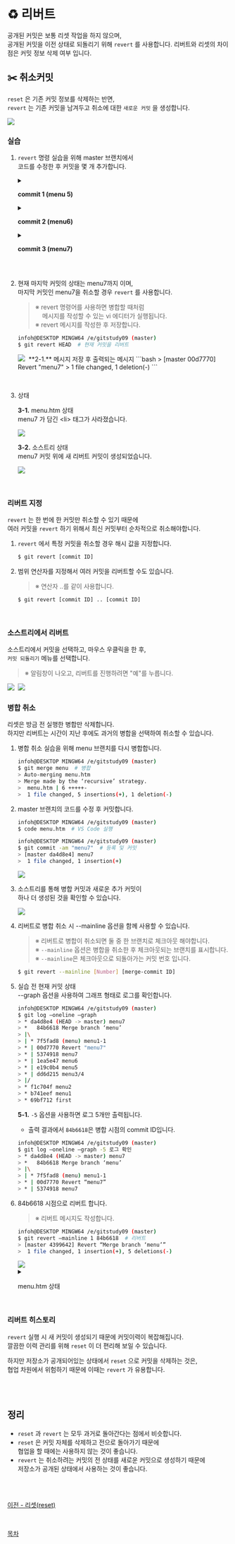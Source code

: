 # **:recycle: 리버트**
공개된 커밋은 보통 리셋 작업을 하지 않으며,<br>
공개된 커밋을 이전 상태로 되돌리기 위해 `revert` 를 사용합니다.
리버트와 리셋의 차이점은 커밋 정보 삭제 여부 입니다.

## **:scissors: 취소커밋**
`reset` 은 기존 커밋 정보를 삭제하는 반면,<br>
`revert` 는 기존 커밋을 남겨두고 취소에 대한 `새로운 커밋` 을 생성합니다.

<kbd>
<img src="https://user-images.githubusercontent.com/45596014/202175520-31d2b8de-f6ba-40da-9a1d-ae9d95d40377.jpg">
</kbd>

### **실습**
1. `revert` 명령 실습을 위해 master 브랜치에서<br>
    코드를 수정한 후 커밋을 몇 개 추가합니다.
    <!-------------------------------------------------------->
    <details>
    <summary>

    **commit 1 (menu 5)**<br>

    </summary>
    <kbd>
    <img src="https://user-images.githubusercontent.com/45596014/202175340-0e9fc626-0624-457f-a455-28deca65d759.jpg">
    </kbd>

    ```bash
    infoh@DESKTOP MINGW64 /e/gitstudy09 (master)
    $ git commit -am "menu5" menu5 등록 및 커밋
    > [master e19c0b4] menu5
    >  1 file changed, 1 insertion(+)
    ```
    </details>
    <!---------------------------------------------------------->
    <details>
    <summary>

    **commit 2 (menu6)**

    </summary>
    <kbd>
    <img src="https://user-images.githubusercontent.com/45596014/202176487-854d183a-2ac5-4717-ad4f-43a31621a20b.jpg">
    </kbd>
    ```bash
    infoh@DESKTOP MINGW64 /e/gitstudy09 (master)
    $ git commit -am "menu6" menu6 등록 및 커밋
    > [master 1ea5e47] menu6
    >  1 file changed, 1 insertion(+)
    ```

    </details>

    <!---------------------------------------------------------->
    <details>
    <summary>

    **commit 3 (menu7)**

    </summary>
    <kbd>
    <img src="https://user-images.githubusercontent.com/45596014/202178341-33c24dad-0e3a-447f-a5cd-fd612ff5fb2f.jpg">
    </kbd>
    ```bash
    infoh@DESKTOP MINGW64 /e/gitstudy09 (master)
    $ git commit -am "menu7" menu7 등록 및 커밋
    > [master 5374918] menu7
    >  1 file changed, 1 insertion(+)
    ```

    </details>

<br>

2. 현재 마지막 커밋의 상태는 menu7까지 이며,<br>
    마지막 커밋인 menu7을 취소할 경우 `revert` 를 사용합니다.
    > ※ revert 명령어를 사용하면 병합할 때처럼<br>
    > &nbsp;&nbsp;&nbsp;&nbsp;메시지를 작성할 수 있는 vi 에디터가 실행됩니다.<br>
    > ※ revert 메시지를 작성한 후 저장합니다.


    ```bash
    infoh@DESKTOP MINGW64 /e/gitstudy09 (master)
    $ git revert HEAD  # 현재 커밋을 리버트
    ```

    <kbd>
    <img src="https://user-images.githubusercontent.com/45596014/202322930-83e96938-4fef-46fb-a29a-c7eb864d3ad2.png">
    </kbd>
    **2-1.** 메시지 저장 후 출력되는 메시지
    ```bash
    > [master 00d7770] Revert "menu7"
    >  1 file changed, 1 deletion(-)
    ```

<br>

3. 상태<br>
    

    **3-1.** menu.htm 상태<br>
    menu7 가 담긴 \<li> 태그가 사라졌습니다.

    <kbd>
    <img src="https://user-images.githubusercontent.com/45596014/202325173-cac69c22-6495-4369-bc8b-d2f0bcb550d1.png">
    </kbd>

    **3-2.** 소스트리 상태<br>
    menu7 커밋 위에 새 리버트 커밋이 생성되었습니다.

    <kbd>
    <img src="https://user-images.githubusercontent.com/45596014/202325673-c9467103-fd1a-41a3-b42f-275410cc12e6.jpeg">
    </kbd>

<br>

### **리버트 지정**
`revert` 는 한 번에 한 커밋만 취소할 수 있기 때문에<br>
여러 커밋을 `revert` 하기 위해서 최신 커밋부터 순차적으로 취소해야합니다.

1. `revert` 에서 특정 커밋을 취소할 경우 해시 값을 지정합니다.
    ```bash
    $ git revert [commit ID]
    ```

2. 범위 연산자를 지정해서 여러 커밋을 리버트할 수도 있습니다.
    > ※ 연산자 ..를 같이 사용합니다.
    ```bash
    $ git revert [commit ID] .. [commit ID]
    ```

<br>

### **소스트리에서 리버트**
소스트리에서 커밋을 선택하고, 마우스 우클릭을 한 후,<br>
`커밋 되돌리기` 메뉴를 선택합니다.
> ※ 알림창이 나오고, 리버트를 진행하려면 "예"를 누릅니다.

<kbd>
<img src="https://user-images.githubusercontent.com/45596014/202330424-aa2db6cb-6585-457c-9eac-1fe8b081c30c.jpeg">
</kbd>
<kbd>
<img src="https://user-images.githubusercontent.com/45596014/202330899-877c5a17-de7d-47cf-a2d8-9e92b632fbc3.jpeg">
</kbd>

<br>

### **병합 취소**
리셋은 방금 전 실행한 병합만 삭제합니다.<br>
하지만 리버트는 시간이 지난 후에도 과거의 병합을 선택하여 취소할 수 있습니다.

1. 병합 취소 실습을 위해 menu 브랜치를 다시 병합합니다.
    ```bash
    infoh@DESKTOP MINGW64 /e/gitstudy09 (master)
    $ git merge menu  # 병합
    > Auto-merging menu.htm
    > Merge made by the ‘recursive’ strategy.
    >  menu.htm | 6 +++++-
    >  1 file changed, 5 insertions(+), 1 deletion(-)
    ```
2. master 브랜치의 코드를 수정 후 커밋합니다.
    ```bash
    infoh@DESKTOP MINGW64 /e/gitstudy09 (master)
    $ code menu.htm  # VS Code 실행

    infoh@DESKTOP MINGW64 /e/gitstudy09 (master)
    $ git commit -am "menu7"  # 등록 및 커밋
    > [master da4d8e4] menu7
    >  1 file changed, 1 insertion(+)
    ```
    
    <kbd>
    <img src="https://user-images.githubusercontent.com/45596014/202333839-00ec50f7-4799-4a3f-ade3-bcc12fb2db8e.jpg">
    </kbd>

3. 소스트리를 통해 병합 커밋과 새로운 추가 커밋이<br>
하나 더 생성된 것을 확인할 수 있습니다.

    <kbd>
    <img src="https://user-images.githubusercontent.com/45596014/202335734-fd726f19-b446-427d-91fe-2c3ea167da1a.jpeg">
    </kbd>

4. 리버트로 병합 취소 시 --mainline 옵션을 함께 사용할 수 있습니다.
    > ※ 리버트로 병합이 취소되면 둘 중 한 브랜치로 체크아웃 해야합니다.<br>
    > ※ `--mainline` 옵션은 병합을 취소한 후 체크아웃되는 브랜치를 표시합니다.<br>
    > ※ `--mainline`은 체크아웃으로 되돌아가는 커밋 번호 입니다.

    ```bash
    $ git revert --mainline [Number] [merge-commit ID]
    ```

5. 실습 전 현재 커밋 상태<br>
    --graph 옵션을 사용하여 그래프 형태로 로그를 확인합니다.

    ```bash
    infoh@DESKTOP MINGW64 /e/gitstudy09 (master)
    $ git log –oneline –graph
    > * da4d8e4 (HEAD -> master) menu7
    > *   84b6618 Merge branch ‘menu’
    > |\
    > | * 7f5fad8 (menu) menu1-1
    > * | 00d7770 Revert "menu7"
    > * | 5374918 menu7
    > * | 1ea5e47 menu6
    > * | e19c0b4 menu5
    > * | dd6d215 menu3/4
    > |/
    > * f1c704f menu2
    > * b741eef menu1
    > * 69bf712 first
    ```

    **5-1.** `-5` 옵션을 사용하면 로그 5개만 출력됩니다.<br>
    - 출력 결과에서 `84b6618`은 병합 시점의 commit ID입니다.<br>
    
    ```bash
    infoh@DESKTOP MINGW64 /e/gitstudy09 (master)
    $ git log –oneline –graph -5 로그 확인
    > * da4d8e4 (HEAD -> master) menu7
    > *   84b6618 Merge branch ‘menu’
    > |\
    > | * 7f5fad8 (menu) menu1-1
    > * | 00d7770 Revert “menu7”
    > * | 5374918 menu7
    ```

6. 84b6618 시점으로 리버트 합니다.
    > ※ 리버트 메시지도 작성합니다.

    ```bash
    infoh@DESKTOP MINGW64 /e/gitstudy09 (master)
    $ git revert –mainline 1 84b6618  # 리버트
    > [master 4399642] Revert “Merge branch ‘menu’”
    >  1 file changed, 1 insertion(+), 5 deletions(-)
    ```
    
    <kbd>
    <img src="https://user-images.githubusercontent.com/45596014/202355470-f71ee208-d49d-4f38-91a1-92240ac70e04.jpeg">
    </kbd>
    <details>
    <summary>

    menu.htm 상태

    </summary>

    리베이스된 병합은 리버트하기가 어렵습니다.<br>
    그 이유는 리베이스로 병합된 공통 조상 커밋을 찾기 어렵기 때문입니다.

    <kbd>
    <img src="https://user-images.githubusercontent.com/45596014/202355827-156b93f0-a0c7-49aa-bae2-cd2d841604fd.png">
    </kbd>

    </details>

    <br>

### **리버트 히스토리**
`revert` 실행 시 새 커밋이 생성되기 때문에 커밋이력이 복잡해집니다.<br>
깔끔한 이력 관리를 위해 `reset` 이 더 편리해 보일 수 있습니다.

하지만 저장소가 공개되어있는 상태에서 `reset` 으로 커밋을 삭제하는 것은,<br>
협업 차원에서 위험하기 때문에 이때는 `revert` 가 유용합니다.

<br><br>

## **정리**
- `reset` 과 `revert` 는 모두 과거로 돌아간다는 점에서 비슷합니다.<br>
- `reset` 은 커밋 자체를 삭제하고 전으로 돌아가기 때문에<br>
    협업을 할 때에는 사용하지 않는 것이 좋습니다.
- `revert` 는 취소하려는 커밋의 전 상태를 새로운 커밋으로 생성하기 때문에<br>
    저장소가 공개된 상태에서 사용하는 것이 좋습니다.

<br><br>

[이전 - 리셋(reset)](9-2.md)

<br>

[목차](README.md)